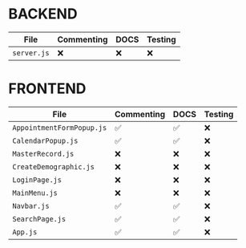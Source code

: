 

# BACKEND

| File         | Commenting | DOCS  | Testing | 
| ------------ | ------     | ------| ------- | 
| `server.js`  | ❌         | ❌    |  ❌      | 

# FRONTEND

| File                      | Commenting | DOCS  | Testing | 
| ------------------------- | ---------- | ----- | ------- | 
| `AppointmentFormPopup.js` | ✅         | ✅     |  ❌     |
| `CalendarPopup.js`        | ✅         | ✅     |  ❌     |
| `MasterRecord.js`         | ❌         | ❌     |  ❌     |
| `CreateDemographic.js`    | ❌         | ❌     |  ❌     |
| `LoginPage.js`            | ❌         | ❌     |  ❌     |
| `MainMenu.js`             | ❌         | ❌     |  ❌     |
| `Navbar.js`               | ✅         | ✅     |  ❌     |
| `SearchPage.js`           | ✅         | ✅     |  ❌     |
| `App.js`                  | ✅         | ✅     |  ❌     |